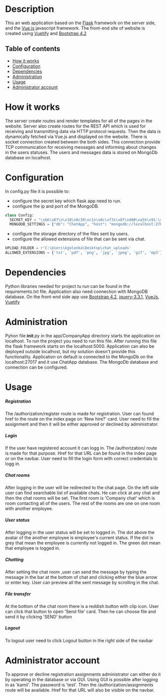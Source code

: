 # Description

This an web application based on the [Flask](https://flask.palletsprojects.com/) framework on the server side,
and the [Vue.js](https://vuejs.org/) javascript framework.
The front-end site of website is created using [Vuetify](https://vuetifyjs.com/)
and [Bootstrap 4.2](https://getbootstrap.com/docs/4.2/getting-started/introduction/)

## Table of contents
* [How it works ](#how-it-works)
* [Configuration](#configuration)
* [Dependencies](#dependencies)
* [Administration](#administration)
* [Usage](#usage)
* [Administrator account](#administrator-account)

# How it works

The server create routes and render templates for all of the pages in the website.
Server also create routes for the REST API which is used for receiving and transmitting data via HTTP protocol requests.
Then the data is dynamically fetched via Vue.js and displayed on the website.
There is socket connection created between the both sides.
This connection provide TCP communication for receiving messages and informing about changes in the users statuses.
The users and messages data is stored on MongoDb database on localhost.

# Configuration 

In config.py file it is possible to:
 - configure the secret key which flask app need to run.
 - configure the ip and port of the MongoDB.
  ```python
class Config:
    SECRET_KEY = "\xb6\x87\n\x10\x8cI0\xc1n\x0c\xf3s\x8f\xd8#\xa5X\x91:\xdd5\x80\xc6\xa6"
    MONGODB_SETTINGS = {"db": "ChatApp", "host": "mongodb://localhost:27017/ChatApp"}
```
 - configure the storage directory of the files sent by users.
 - configure the allowed extensions of file that can be sent via chat.
```python
UPLOAD_FOLDER = r'C:\Users\kgolonka\Desktop\chat_uploads'
ALLOWED_EXTENSIONS = {'txt', 'pdf', 'png', 'jpg', 'jpeg', 'gif', 'mp3'}
```
 
# Dependencies

Python libraries needed for project tu run can be found in the requirements.txt file.
Application also need connection with MongoDB database.
On the front-end side app use 
[Bootstrap 4.2](https://getbootstrap.com/docs/4.2/getting-started/introduction/), 
[jquery-3.3.1](https://jquery.com/), 
[VueJs](https://vuejs.org),
[Vuetify](https://vuetifyjs.com/)

# Administration

Pyhon file __init__.py in the app/CompanyApp directory starts the application on localhost.
To run the project you need to run this file. After running this file the flask framework starts on
the localhost:5000. 
Application can also be deployed outside localhost, but my solution doesn't provide this functionality.
Application on default is connected to the MongoDb on the localhost:27017 and it use ChatApp database.
The MongoDb database and connection can be configured.

# Usage
##### Registration

The /authorization/register route is made for registration.
User can found href to the route on the index page on 'New hire?' card.
User need to fill the assignment and then it will be either approved or declined by administrator. 
##### Login

If the user have registered account it can logg in. The /authorization/ route is made for that purpose.
Href for that URL can be found in the index page or on the navbar.
User need to fill the login form with correct credentials to logg in.
##### Chat rooms

After logging in the user will be redirected to the chat page. 
On the left side user can find searchable list of available chats.
He can click at any chat and then the chat rooms will be set.
The first room is 'Company chat' which is room contacting all of the users.
The rest of the rooms are one on one room with another employee.
##### User status

After logging in the user status will be set to logged in.
The dot above the avatar of the another employee is employee's current status.
If the dot is grey that mean the employee is currently not logged in.
The green dot mean that employee is logged in.

##### Chatting

After setting the chat room ,user can send the message by typing the message in the bar at the bottom of chat
and clicking either the blue arrow or enter key.
User can preview all the sent message by scrolling in the chat.

##### File transfer

At the bottom of the chat room there is a reddish button with clip icon. 
User can click that button to open 'Send file' card.
Then he can choose file and send it by clicking 'SEND' button

##### Logout

To logout user need to click Logout button in the right side of the navbar

# Administrator account

To approve or decline registration assignments administrator can either do it by operating in the database or via GUI.
Using GUI is possible after logging in as 'kamil'. The password is 'test'.
Then the /authorization/assignments route will be available.
Href for that URL will also be visible on the navbar.